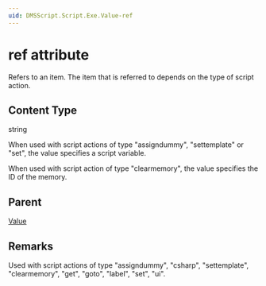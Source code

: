 ```yaml
---
uid: DMSScript.Script.Exe.Value-ref
---
```


# ref attribute

Refers to an item. The item that is referred to depends on the type of script action.

## Content Type

string

When used with script actions of type "assigndummy",  "settemplate" or "set", the value specifies a script variable.

When used with script action of type "clearmemory", the value specifies the ID of the memory.

## Parent

[Value](xref:DMSScript.Script.Exe.Value)

## Remarks

Used with script actions of type "assigndummy",  "csharp", "settemplate", "clearmemory", "get", "goto", "label", "set", "ui".
